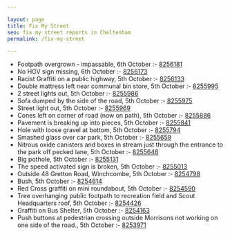 ```yaml
---

layout: page
title: Fix My Street
seo: fix my street reports in Cheltenham
permalink: /fix-my-street

---
```


<!-- fix_marker starts -->

- Footpath overgrown - impassable, 6th October :- [8256181](https://www.fixmystreet.com/report/8256181)
- No HGV sign missing, 6th October :- [8256173](https://www.fixmystreet.com/report/8256173)
- Racist Graffiti on a public highway, 5th October :- [8256133](https://www.fixmystreet.com/report/8256133)
- Double mattress left near communal bin store, 5th October :- [8255995](https://www.fixmystreet.com/report/8255995)
- 2 street lights out, 5th October :- [8255986](https://www.fixmystreet.com/report/8255986)
- Sofa dumped by the side of the road, 5th October :- [8255975](https://www.fixmystreet.com/report/8255975)
- Street light out, 5th October :- [8255969](https://www.fixmystreet.com/report/8255969)
- Cones left on corner of road (now on path), 5th October :- [8255886](https://www.fixmystreet.com/report/8255886)
- Pavement is breaking up into pieces, 5th October :- [8255841](https://www.fixmystreet.com/report/8255841)
- Hole with loose gravel at bottom, 5th October :- [8255794](https://www.fixmystreet.com/report/8255794)
- Smashed glass over car park, 5th October :- [8255659](https://www.fixmystreet.com/report/8255659)
- Nitrous oxide canisters and boxes in stream just through the entrance to the park off pecked lane, 5th October :- [8255646](https://www.fixmystreet.com/report/8255646)
- Big pothole, 5th October :- [8255131](https://www.fixmystreet.com/report/8255131)
- The speed activated sign is broken, 5th October :- [8255013](https://www.fixmystreet.com/report/8255013)
- Outside 48 Gretton Road, Winchcombe, 5th October :- [8254798](https://www.fixmystreet.com/report/8254798)
- Bush, 5th October :- [8254614](https://www.fixmystreet.com/report/8254614)
- Red Cross graffiti on mini roundabout, 5th October :- [8254590](https://www.fixmystreet.com/report/8254590)
- Tree overhanging public footpath to recreation field and Scout Headquarters roof, 5th October :- [8254426](https://www.fixmystreet.com/report/8254426)
- Graffiti on Bus Shelter, 5th October :- [8254163](https://www.fixmystreet.com/report/8254163)
- Push buttons at pedestrian crossing outside Morrisons not working on one side of the road., 5th October :- [8253971](https://www.fixmystreet.com/report/8253971)

<!-- fix_marker ends -->